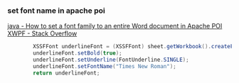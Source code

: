 ###  set font name in apache poi


[java - How to set a font family to an entire Word document in Apache POI XWPF - Stack Overflow](https://stackoverflow.com/questions/28437337/how-to-set-a-font-family-to-an-entire-word-document-in-apache-poi-xwpf "java - How to set a font family to an entire Word document in Apache POI XWPF - Stack Overflow")


 

```java
        XSSFFont underlineFont = (XSSFFont) sheet.getWorkbook().createFont();
        underlineFont.setBold(true);
        underlineFont.setUnderline(FontUnderline.SINGLE);
        underlineFont.setFontName("Times New Roman");
        return underlineFont;
```
